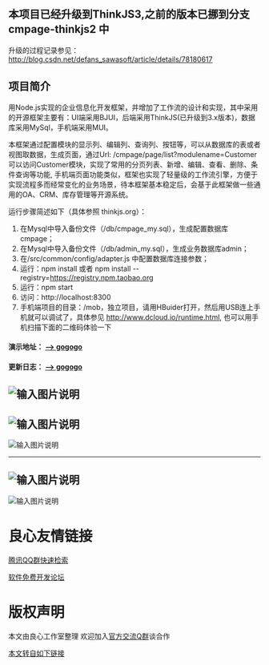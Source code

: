 ## 本项目已经升级到ThinkJS3,之前的版本已挪到分支 cmpage-thinkjs2 中 
升级的过程记录参见： http://blog.csdn.net/defans_sawasoft/article/details/78180617
## 项目简介
用Node.js实现的企业信息化开发框架，并增加了工作流的设计和实现，其中采用的开源框架主要有：UI端采用BJUI，后端采用ThinkJS(已升级到3.x版本)，数据库采用MySql，手机端采用MUI。

本框架通过配置模块的显示列、编辑列、查询列、按钮等，可以从数据库的表或者视图取数据，生成页面，通过Url: /cmpage/page/list?modulename=Customer 可以访问Customer模块，实现了常用的分页列表、新增、编辑、查看、删除、条件查询等功能, 手机端页面功能类似，框架也实现了轻量级的工作流引擎，方便于实现流程多而经常变化的业务场景，待本框架基本稳定后，会基于此框架做一些通用的OA、CRM、库存管理等开源系统。


运行步骤简述如下（具体参照 thinkjs.org）：
1. 在Mysql中导入备份文件（/db/cmpage_my.sql），生成配置数据库cmpage；
1. 在Mysql中导入备份文件（/db/admin_my.sql），生成业务数据库admin；
1. 在/src/common/config/adapter.js 中配置数据库连接参数；
1. 运行：npm install  或者 npm install --registry=https://registry.npm.taobao.org 
1. 运行：npm start
1. 访问：http://localhost:8300
1. 手机端项目的目录：/mob，独立项目，请用HBuider打开，然后用USB连上手机就可以调试了，具体参见 http://www.dcloud.io/runtime.html, 也可以用手机扫描下面的二维码体验一下  
   

#### 演示地址： [--> gogogo](http://u.720life.cn/g/76b355e0bd3f6af679fc696c8eacdfff1a9130fa5aee4edb4cf87bc43850bc40)
#### 更新日志： [--> gogogo](http://u.720life.cn/g/76b355e0bd3f6af679fc696c8eacdffff1a961d0817b907f12785a960ef4d90add53fbb6a5118488992066a9649a49d8)

![输入图片说明](http://git.oschina.net/uploads/images/2016/1031/091546_c59755a4_389947.png "流程图")
-------------------------------------------------------------------------------------------------
![输入图片说明](http://git.oschina.net/uploads/images/2016/0407/171611_18aa7d89_389947.png "模块的显示列设置")
-------------------------------------------------------------------------------------------------
![输入图片说明](http://git.oschina.net/uploads/images/2016/0407/171717_a3be3142_389947.png "模块预览页面")

-------------------------------------------------------------------------------------------------

![输入图片说明](http://git.oschina.net/uploads/images/2016/0829/092044_88f3bf65_389947.png "手机端列表和编辑")
-------------------------------------------------------------------------------------------------
![输入图片说明](http://git.oschina.net/uploads/images/2016/0829/092112_4b930ea8_389947.png "手机端菜单和搜索")



 # 良心友情链接

[腾讯QQ群快速检索](http://u.720life.cn/s/8cf73f7c)

[软件免费开发论坛](http://u.720life.cn/s/bbb01dc0)

# 版权声明 

本文由良心工作室整理 欢迎加入[官方交流Q群](https://u.720life.cn/s/f2316816)谈合作

[本文转自如下链接](http://u.720life.cn/g/2e71d0f0a5c601172267ba20d3a43c6ee0e479cd7d2bd41b6f2c9f6a447b3968bad5dcfc75112315f7f9473280604146346a2616d305d4a6bc424b3252d59384)